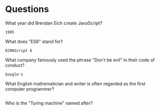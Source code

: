 # Questions

What year did Brendan Eich create JavaScript?

```
1995
```

What does "ES6" stand for?

```
ECMAScript 6
```

What company famously used the phrase "Don't be evil" in their code of conduct?

```
Google's

```

What English mathematician and writer is often regarded as the first computer programmer?

```

```

Who is the "Turing machine" named after?

```

```
